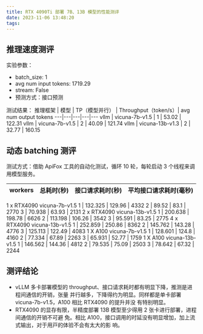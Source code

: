 ```yaml
---
title: RTX 4090Ti 部署 7B、13B 模型的性能测评
date: 2023-11-06 13:48:20
tags:
---
```


## 推理速度测评
实验参数：
- batch_size: 1
- avg num input tokens: 1719.29
- stream: False
- 预测⽅式：接⼝预测

测试结果：
推理框架 | 模型 | TP（模型并⾏） | Throughput（token/s）| avg num output tokens
---|---|---|---|---
vllm | vicuna-7b-v1.5 | 1 | 53.02 | 122.31
vllm | vicuna-7b-v1.5 | 2 | 40.09 | 121.74
vllm | vicuna-13b-v1.3 | 2 | 32.77 | 160.15

## 动态 batching 测评
测试⽅式：借助 ApiFox ⼯具的⾃动化测试，循环 10 轮，每轮启动 3 个线程来调⽤模型服务。

workers | 总耗时(秒) | 接⼝请求耗时(秒) | 平均接⼝请求耗时(毫秒)
---|---|---|---
1 x RTX4090 vicuna-7b-v1.5
1 | 132.325 | 129.96 | 4332
2 | 89.52 | 83.1 | 2770
3 | 70.938 | 63.93 | 2131
2 x RTX4090 vicuna-13b-v1.5
1 | 200.638 | 198.78 | 6626
2 | 113.198 | 106.26 | 3542
3 | 95.591 | 83.25 | 2775
4 x RTX4090 vicuna-13b-v1.5
1 | 252.859 | 250.86 | 8362
2 | 145.762 | 143.28 | 4776
3 | 125.113 | 122.49 | 4083
1 X A100 vicuna-7b-v1.5
1 | 128.601 | 124.8 | 4160
2 | 77.334 | 67.89 | 2263
3 | 65.931 | 52.77 | 1759
1 X A100 vicuna-13b-v1.5
1 | 146.562 | 144.36 | 4812
2 | 79.535 | 75.09 | 2503
3 | 78.642 | 67.32 | 2244

## 测评结论
- vLLM 多卡部署模型的 throughput、接⼝请求耗时都有明显下降，推测是进程间通信的开销，张量
并⾏越多，下降得约为明显。同样都是单卡部署 vicuna-7b-v1.5，A100 相⽐ RTX4090 的提升并没
有特别明显。
- RTX4090 的显存有限，半精度部署 13B 模型⾄少得⽤ 2 张卡进⾏部署，进程间通信的开销不可避
免。相⽐ A100，接⼝调⽤的时延没有明显增加，加上流式输出，对于⽤⼾的体验不会有太⼤的影
响。